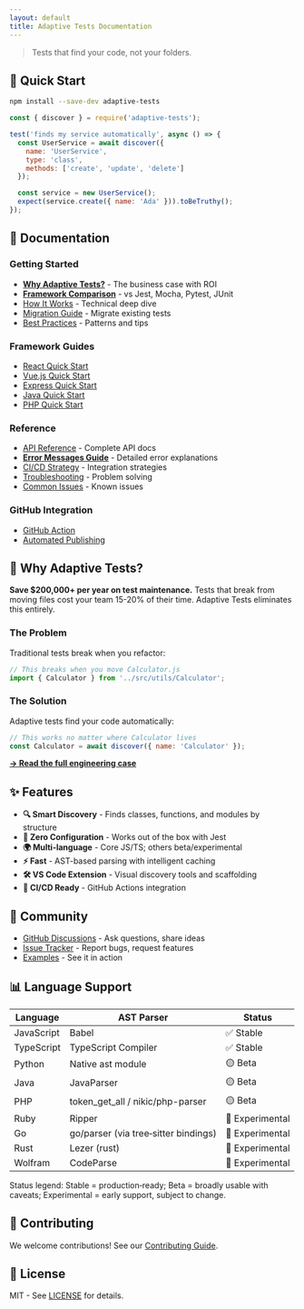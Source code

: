 ```yaml
---
layout: default
title: Adaptive Tests Documentation
---
```


> Tests that find your code, not your folders.

## 🚀 Quick Start

```bash
npm install --save-dev adaptive-tests
```

```javascript
const { discover } = require('adaptive-tests');

test('finds my service automatically', async () => {
  const UserService = await discover({
    name: 'UserService',
    type: 'class',
    methods: ['create', 'update', 'delete']
  });

  const service = new UserService();
  expect(service.create({ name: 'Ada' })).toBeTruthy();
});
```

## 📖 Documentation

### Getting Started

- **[Why Adaptive Tests?](WHY_ADAPTIVE_TESTS.md)** - The business case with ROI
- **[Framework Comparison](COMPARISON.md)** - vs Jest, Mocha, Pytest, JUnit
- [How It Works](HOW_IT_WORKS.md) - Technical deep dive
- [Migration Guide](MIGRATION_GUIDE.md) - Migrate existing tests
- [Best Practices](BEST_PRACTICES.md) - Patterns and tips

### Framework Guides

- [React Quick Start](../languages/javascript/docs/REACT_QUICKSTART.md)
- [Vue.js Quick Start](../languages/javascript/docs/VUE_QUICKSTART.md)
- [Express Quick Start](../languages/javascript/docs/EXPRESS_QUICKSTART.md)
- [Java Quick Start](../languages/java/README.md)
- [PHP Quick Start](../languages/php/README.md)

### Reference

- [API Reference](API_REFERENCE.md) - Complete API docs
- **[Error Messages Guide](ERROR_MESSAGES.md)** - Detailed error explanations
- [CI/CD Strategy](CI_STRATEGY.md) - Integration strategies
- [Troubleshooting](TROUBLESHOOTING.md) - Problem solving
- [Common Issues](COMMON_ISSUES.md) - Known issues

### GitHub Integration

- [GitHub Action](GITHUB_ACTION.md)
- [Automated Publishing](AUTOMATED_PUBLISHING.md)

## 🎯 Why Adaptive Tests?

**Save $200,000+ per year on test maintenance.** Tests that break from moving files cost your team 15-20% of their time. Adaptive Tests eliminates this entirely.

### The Problem

Traditional tests break when you refactor:

```javascript
// This breaks when you move Calculator.js
import { Calculator } from '../src/utils/Calculator';
```

### The Solution

Adaptive tests find your code automatically:

```javascript
// This works no matter where Calculator lives
const Calculator = await discover({ name: 'Calculator' });
```

**[→ Read the full engineering case](WHY_ADAPTIVE_TESTS.md)**

## ✨ Features

- **🔍 Smart Discovery** - Finds classes, functions, and modules by structure
- **🚀 Zero Configuration** - Works out of the box with Jest
- **🌍 Multi-language** - Core JS/TS; others beta/experimental
- **⚡ Fast** - AST-based parsing with intelligent caching
- **🛠️ VS Code Extension** - Visual discovery tools and scaffolding
- **🔄 CI/CD Ready** - GitHub Actions integration

## 💬 Community

- [GitHub Discussions](https://github.com/anon57396/adaptive-tests/discussions) - Ask questions, share ideas
- [Issue Tracker](https://github.com/anon57396/adaptive-tests/issues) - Report bugs, request features
- [Examples](https://github.com/anon57396/adaptive-tests/tree/main/languages/javascript/examples) - See it in action

## 📊 Language Support

| Language | AST Parser | Status |
|----------|------------|--------|
| JavaScript | Babel | ✅ Stable |
| TypeScript | TypeScript Compiler | ✅ Stable |
| Python | Native ast module | 🟡 Beta |
| Java | JavaParser | 🟡 Beta |
| PHP | token_get_all / nikic/php-parser | 🟡 Beta |
| Ruby | Ripper | 🧪 Experimental |
| Go | go/parser (via tree‑sitter bindings) | 🧪 Experimental |
| Rust | Lezer (rust) | 🧪 Experimental |
| Wolfram | CodeParse | 🧪 Experimental |

Status legend: Stable = production‑ready; Beta = broadly usable with caveats; Experimental = early support, subject to change.

## 🤝 Contributing

We welcome contributions! See our [Contributing Guide](https://github.com/anon57396/adaptive-tests/blob/main/CONTRIBUTING.md).

## 📄 License

MIT - See [LICENSE](https://github.com/anon57396/adaptive-tests/blob/main/LICENSE) for details.
